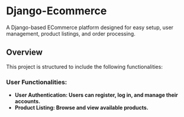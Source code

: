 # Django-Ecommerce
A Django-based ECommerce platform designed for easy setup, user management, product listings, and order processing.

## Overview
This project is structured to include the following functionalities:

### User Functionalities:
- **User Authentication: Users can register, log in, and manage their accounts.**
- **Product Listing: Browse and view available products.**

